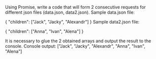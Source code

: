 Using Promise, write a code that will form 2 consecutive requests for different json files (data.json, data2.json).
Sample data.json file:

{
"children": ["Jack", "Jacky", "Alexandr"]
}
Sample data2.json file:

{
"children": ["Anna", "Ivan", "Alena"]
}

It is necessary to glue the 2 obtained arrays and output the result to the console.
Console output: ["Jack", "Jacky", "Alexandr", "Anna", "Ivan", "Alena"]